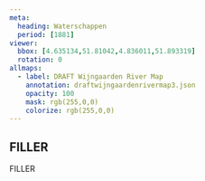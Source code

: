 ```yaml
---
meta:
  heading: Waterschappen
  period: [1881]
viewer:
  bbox: [4.635134,51.81042,4.836011,51.893319]
  rotation: 0
allmaps:
  - label: DRAFT Wijngaarden River Map
    annotation: draftwijngaardenrivermap3.json
    opacity: 100
    mask: rgb(255,0,0)
    colorize: rgb(255,0,0)
---
```


## FILLER

FILLER
